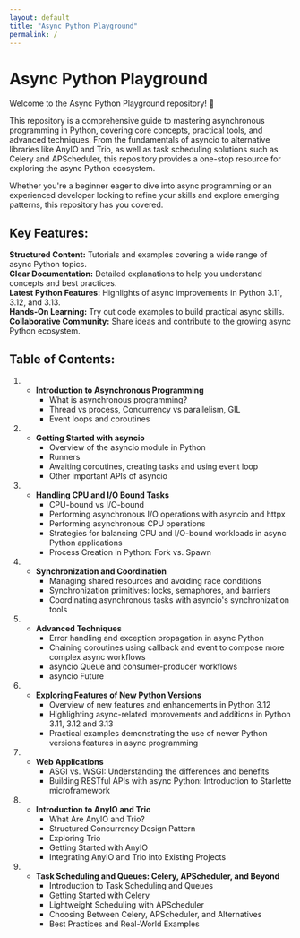 ```yaml
---
layout: default
title: "Async Python Playground"
permalink: /
---
```


# Async Python Playground

Welcome to the Async Python Playground repository! 🚀

This repository is a comprehensive guide to mastering asynchronous programming in Python,
covering core concepts, practical tools, and advanced techniques.
From the fundamentals of asyncio to alternative libraries like AnyIO and Trio,
as well as task scheduling solutions such as Celery and APScheduler,
this repository provides a one-stop resource for exploring the async Python ecosystem.

Whether you're a beginner eager to dive into async programming
or an experienced developer looking to refine your skills and explore emerging patterns,
this repository has you covered.

## Key Features:

**Structured Content:** Tutorials and examples covering a wide range of async Python topics.<br />
**Clear Documentation:** Detailed explanations to help you understand concepts and best practices.<br />
**Latest Python Features:** Highlights of async improvements in Python 3.11, 3.12, and 3.13.<br />
**Hands-On Learning:** Try out code examples to build practical async skills.<br />
**Collaborative Community:** Share ideas and contribute to the growing async Python ecosystem.<br />

## Table of Contents:

1. * **Introduction to Asynchronous Programming**
     - What is asynchronous programming?
     - Thread vs process, Concurrency vs parallelism, GIL
     - Event loops and coroutines

2. * **Getting Started with asyncio**
     - Overview of the asyncio module in Python
     - Runners
     - Awaiting coroutines, creating tasks and using event loop
     - Other important APIs of asyncio

3. * **Handling CPU and I/O Bound Tasks**
     - CPU-bound vs I/O-bound
     - Performing asynchronous I/O operations with asyncio and httpx
     - Performing asynchronous CPU operations
     - Strategies for balancing CPU and I/O-bound workloads in async Python applications
     - Process Creation in Python: Fork vs. Spawn

4. * **Synchronization and Coordination**
     - Managing shared resources and avoiding race conditions
     - Synchronization primitives: locks, semaphores, and barriers
     - Coordinating asynchronous tasks with asyncio's synchronization tools

5. * **Advanced Techniques**
     - Error handling and exception propagation in async Python
     - Chaining coroutines using callback and event to compose more complex async workflows
     - asyncio Queue and consumer-producer workflows
     - asyncio Future

6. * **Exploring Features of New Python Versions**
     - Overview of new features and enhancements in Python 3.12
     - Highlighting async-related improvements and additions in Python 3.11, 3.12 and 3.13
     - Practical examples demonstrating the use of newer Python versions features in async programming

7.  * **Web Applications**
      - ASGI vs. WSGI: Understanding the differences and benefits
      - Building RESTful APIs with async Python: Introduction to Starlette microframework

8. * **Introduction to AnyIO and Trio**
      - What Are AnyIO and Trio?
      - Structured Concurrency Design Pattern
      - Exploring Trio
      - Getting Started with AnyIO
      - Integrating AnyIO and Trio into Existing Projects

9. * **Task Scheduling and Queues: Celery, APScheduler, and Beyond**
      - Introduction to Task Scheduling and Queues
      - Getting Started with Celery
      - Lightweight Scheduling with APScheduler
      - Choosing Between Celery, APScheduler, and Alternatives
      - Best Practices and Real-World Examples
